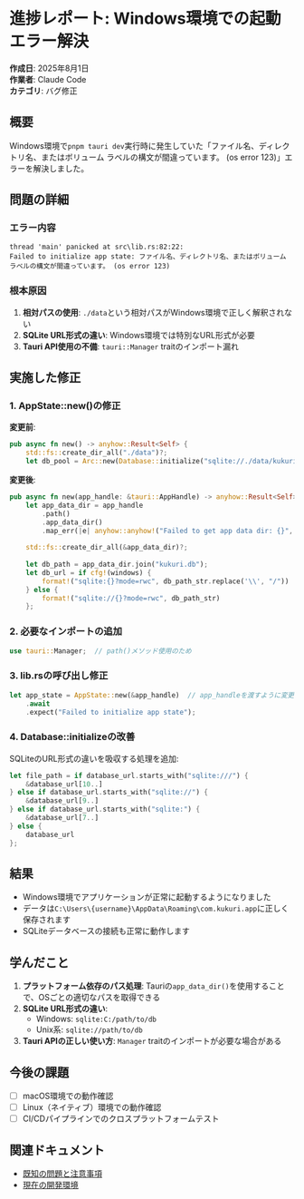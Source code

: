 # 進捗レポート: Windows環境での起動エラー解決

**作成日**: 2025年8月1日  
**作業者**: Claude Code  
**カテゴリ**: バグ修正

## 概要
Windows環境で`pnpm tauri dev`実行時に発生していた「ファイル名、ディレクトリ名、またはボリューム ラベルの構文が間違っています。 (os error 123)」エラーを解決しました。

## 問題の詳細
### エラー内容
```
thread 'main' panicked at src\lib.rs:82:22:
Failed to initialize app state: ファイル名、ディレクトリ名、またはボリューム ラベルの構文が間違っています。 (os error 123)
```

### 根本原因
1. **相対パスの使用**: `./data`という相対パスがWindows環境で正しく解釈されない
2. **SQLite URL形式の違い**: Windows環境では特別なURL形式が必要
3. **Tauri API使用の不備**: `tauri::Manager` traitのインポート漏れ

## 実施した修正

### 1. AppState::new()の修正
**変更前**:
```rust
pub async fn new() -> anyhow::Result<Self> {
    std::fs::create_dir_all("./data")?;
    let db_pool = Arc::new(Database::initialize("sqlite://./data/kukuri.db?mode=rwc").await?);
```

**変更後**:
```rust
pub async fn new(app_handle: &tauri::AppHandle) -> anyhow::Result<Self> {
    let app_data_dir = app_handle
        .path()
        .app_data_dir()
        .map_err(|e| anyhow::anyhow!("Failed to get app data dir: {}", e))?;
    
    std::fs::create_dir_all(&app_data_dir)?;
    
    let db_path = app_data_dir.join("kukuri.db");
    let db_url = if cfg!(windows) {
        format!("sqlite:{}?mode=rwc", db_path_str.replace('\\', "/"))
    } else {
        format!("sqlite://{}?mode=rwc", db_path_str)
    };
```

### 2. 必要なインポートの追加
```rust
use tauri::Manager;  // path()メソッド使用のため
```

### 3. lib.rsの呼び出し修正
```rust
let app_state = AppState::new(&app_handle)  // app_handleを渡すように変更
    .await
    .expect("Failed to initialize app state");
```

### 4. Database::initializeの改善
SQLiteのURL形式の違いを吸収する処理を追加:
```rust
let file_path = if database_url.starts_with("sqlite:///") {
    &database_url[10..]
} else if database_url.starts_with("sqlite://") {
    &database_url[9..]
} else if database_url.starts_with("sqlite:") {
    &database_url[7..]
} else {
    database_url
};
```

## 結果
- Windows環境でアプリケーションが正常に起動するようになりました
- データは`C:\Users\{username}\AppData\Roaming\com.kukuri.app`に正しく保存されます
- SQLiteデータベースの接続も正常に動作します

## 学んだこと
1. **プラットフォーム依存のパス処理**: Tauriの`app_data_dir()`を使用することで、OSごとの適切なパスを取得できる
2. **SQLite URL形式の違い**: 
   - Windows: `sqlite:C:/path/to/db`
   - Unix系: `sqlite://path/to/db`
3. **Tauri APIの正しい使い方**: `Manager` traitのインポートが必要な場合がある

## 今後の課題
- [ ] macOS環境での動作確認
- [ ] Linux（ネイティブ）環境での動作確認
- [ ] CI/CDパイプラインでのクロスプラットフォームテスト

## 関連ドキュメント
- [既知の問題と注意事項](../activeContext/issuesAndNotes.md#windows環境での起動エラー2025年8月1日)
- [現在の開発環境](../activeContext/current_environment.md)